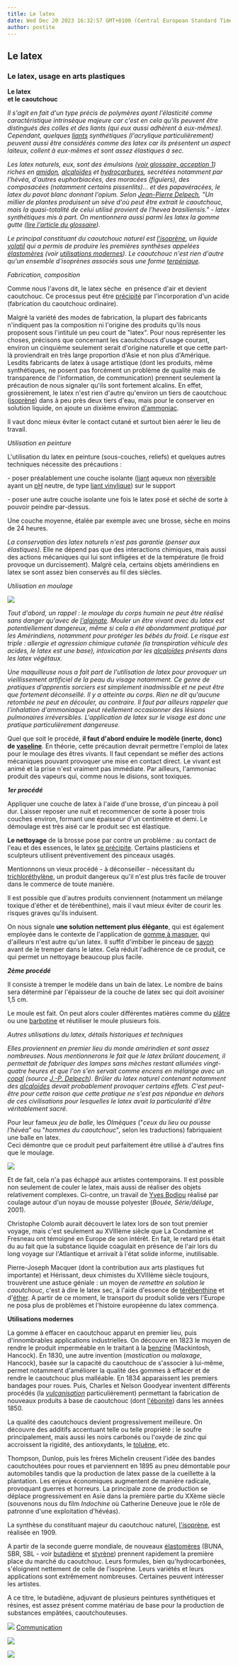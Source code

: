 ```yaml
---
title: Le latex
date: Wed Dec 20 2023 16:32:57 GMT+0100 (Central European Standard Time)
author: postite
---
```


## Le latex
### Le latex, usage en arts plastiques
 **Le latex  
et le caoutchouc**

_Il s'agit en fait d'un type précis de polymères ayant l'élasticité comme caractéristique intrinsèque majeure car c'est en cela qu'ils peuvent être distingués des colles et des liants (qui eux aussi adhèrent à eux-mêmes). Cependant, quelques [liants](liants.html) synthétiques (l'acrylique particulièrement) peuvent aussi être considérés comme des latex car ils présentent un aspect laiteux, collent à eux-mêmes et sont assez élastiques à sec._

_Les latex naturels, eux, sont des émulsions ([voir glossaire, acception 1](emulsion.html)) riches en [amidon](amidon.html), [alcaloïdes](alcaloide.html) et [hydrocarbures](carbure.html), secrétées notamment par l'hévéa, d'autres euphorbiacées, des moracées (figuiers), des composacées (notamment certains pissenlits)... et des papavéracées, le latex du pavot blanc donnant l'opium. Selon [Jean-Pierre Delpech](livres.html#techniquesdulatex), "_Un millier de plantes produisent un sève d'où peut être extrait le caoutchouc, mais la quasi-totalité de celui utilisé provient de l'_hevea brasiliensis_._" - latex synthétiques mis à part. On mentionnera aussi parmi les latex la gomme gutte ([lire l'article du glossaire](gommegutte.html))._

_Le principal constituant du caoutchouc naturel est [l'isoprène](isoprene.html), un liquide [volatil](volatil.html) qui a permis de produire les premières synthèses appelées [élastomères](elastomere.html) (voir [utilisations modernes](latex.html#utilisationsmodernes)). Le caoutchouc n'est rien d'autre qu'un ensemble d'isoprènes associés sous une forme [terpénique](terpene.html)._

_Fabrication, composition_

Comme nous l'avons dit, le latex sèche  en présence d'air et devient caoutchouc. Ce processus peut être [précipité](diluantssolvants.html#precipite) par l'incorporation d'un acide (fabrication du caoutchouc ordinaire).  

Malgré la variété des modes de fabrication, la plupart des fabricants n'indiquent pas la composition ni l'origine des produits qu'ils nous proposent sous l'intitulé un peu court de "latex". Pour nous représenter les choses, précisons que concernant les caoutchoucs d'usage courant, environ un cinquième seulement serait d'origine naturelle et que cette part-là proviendrait en très large proportion d'Asie et non plus d'Amérique. Lesdits fabricants de latex à usage artistique (dont les produits, même synthétiques, ne posent pas forcément un problème de qualité mais de transparence de l'information, de communication) prennent seulement la précaution de nous signaler qu'ils sont fortement alcalins. En effet, grossièrement, le latex n'est rien d'autre qu'environ un tiers de caoutchouc ([isoprène](isoprene.html)) dans à peu près deux tiers d'eau, mais pour le conserver en solution liquide, on ajoute un dixième environ [d'ammoniac](ammoniac.html).

Il vaut donc mieux éviter le contact cutané et surtout bien aérer le lieu de travail.

_Utilisation en peinture_

L'utilisation du latex en peinture (sous-couches, reliefs) et quelques autres techniques nécessite des précautions :

\- poser préalablement une couche isolante ([liant](liants.html) aqueux non [réversible](liants.html#reversibilite) ayant un [pH](ph.html) neutre, de type [liant vinylique](vinyle.html)) sur le support

\- poser une autre couche isolante une fois le latex posé et séché de sorte à pouvoir peindre par-dessus.

Une couche moyenne, étalée par exemple avec une brosse, sèche en moins de 24 heures.

_La conservation des latex naturels n'est pas garantie (penser aux élastiques)._ Elle ne dépend pas que des interactions chimiques, mais aussi des actions mécaniques qui lui sont infligées et de la température (le froid provoque un durcissement). Malgré cela, certains objets amérindiens en latex se sont assez bien conservés au fil des siècles.

_Utilisation en moulage_

![](images/latex.jpg)

_Tout d'abord, un rappel : le moulage du corps humain ne peut être réalisé sans danger qu'avec de [l'alginate](alginate.html). Mouler un être vivant avec du latex est potentiellement dangereux, même si cela a été abondamment pratiqué par les Amérindiens, notamment pour protéger les bébés du froid. Le risque est triple : allergie et agression chimique cutanée (la transpiration véhicule des acides, le latex est une base), intoxication par les [alcaloïdes](alcaloide.html) présents dans les latex végétaux._

_Une maquilleuse nous a fait part de l'utilisation de latex pour provoquer un vieillissement artificiel de la peau du visage notamment. Ce genre de pratiques d'apprentis sorciers est simplement inadmissible et ne peut être que fortement déconseillé. Il y a atteinte au corps. Rien ne dit qu'aucune retombée ne peut en découler, au contraire. Il faut par ailleurs rappeler que l'inhalation d'ammoniaque peut réellement occasionner des lésions pulmonaires irréversibles. L'application de latex sur le visage est donc une pratique particulièrement dangereuse._

Quel que soit le procédé, **il faut d'abord enduire le modèle (inerte, donc) de [vaseline](vaseline.html)**. En théorie, cette précaution devrait permettre l'emploi de latex pour le moulage des êtres vivants. Il faut cependant se méfier des actions mécaniques pouvant provoquer une mise en contact direct. Le vivant est animé et la prise n'est vraiment pas immédiate. Par ailleurs, l'ammoniac produit des vapeurs qui, comme nous le disions, sont toxiques.

_**1er procédé**_

Appliquer une couche de latex à l'aide d'une brosse, d'un pinceau à poil dur. Laisser reposer une nuit et recommencer de sorte à poser trois couches environ, formant une épaisseur d'un centimètre et demi. Le démoulage est très aisé car le produit sec est élastique.

**Le nettoyage** de la brosse pose par contre un problème : au contact de l'eau et des essences, le latex [se précipite](diluantssolvants.html#precipite). Certains plasticiens et sculpteurs utilisent préventivement des pinceaux usagés.

Mentionnons un vieux procédé - à déconseiller - nécessitant du [trichloréthylène](trichlorethylene.html), un produit dangereux qu'il n'est plus très facile de trouver dans le commerce de toute manière.

Il est possible que d'autres produits conviennent (notamment un mélange toxique d'éther et de térébenthine), mais il vaut mieux éviter de courir les risques graves qu'ils induisent.

On nous signale **une solution nettement plus élégante**, qui est également employée dans le contexte de l'application de [gomme à masquer](reserves.html#drawinggum), qui d'ailleurs n'est autre qu'un latex. Il suffit d'imbiber le pinceau de [savon](savon.html) avant de le tremper dans le latex. Cela réduit l'adhérence de ce produit, ce qui permet un nettoyage beaucoup plus facile.

_**2ème procédé**_

Il consiste à tremper le modèle dans un bain de latex. Le nombre de bains sera déterminé par l'épaisseur de la couche de latex sec qui doit avoisiner 1,5 cm.

Le moule est fait. On peut alors couler différentes matières comme du [plâtre](platresculpt.html) ou une [barbotine](barbotine.html) et réutiliser le moule plusieurs fois.

_Autres utilisations du latex, détails historiques et techniques_

_Elles proviennent en premier lieu du monde amérindien et sont assez nombreuses. Nous mentionnerons le fait que le latex brûlant doucement, il permettait de fabriquer des lampes sans mèches restant allumées vingt-quatre heures et que l'on s'en servait comme encens en mélange avec un [copal](resinessolach.html#lescopals) (source [J.-P. Delpech](livres.html#techniquesdulatex)). Brûler du latex naturel contenant notamment des [alcaloïdes](alcaloide.html) devait probablement provoquer certains effets. C'est peut-être pour cette raison que cette pratique ne s'est pas répandue en dehors de ces civilisations pour lesquelles le latex avait la particularité d'être véritablement sacré._

Pour leur fameux _jeu de balle_, les _Olmèques_ ("_ceux du lieu ou pousse l'hévéa_" ou "_hommes du caoutchouc_", selon les traductions) fabriquaient une balle en latex.  
Ceci démontre que ce produit peut parfaitement être utilisé à d'autres fins que le moulage.

![](images/yvesbodioumaisonpneuvw.jpg)

Et de fait, cela n'a pas échappé aux artistes contemporains. Il est possible non seulement de couler le latex, mais aussi de réaliser des objets relativement complexes. Ci-contre, un travail de [Yves Bodiou](quinoussommes.html#yvesbodiou) réalisé par coulage autour d'un noyau de mousse polyester (_Bouée, Série/déluge_, 2001).

Christophe Colomb aurait découvert le latex lors de son tout premier voyage, mais c'est seulement au XVIIIème siècle que La Condamine et Fresneau ont témoigné en Europe de son intérêt. En fait, le retard pris était du au fait que la substance liquide coagulait en présence de l'air lors du long voyage sur l'Atlantique et arrivait à l'état solide informe, inutilisable.

Pierre-Joseph Macquer (dont la contribution aux arts plastiques fut importante) et Hérissant, deux chimistes du XVIIIème siècle toujours, trouvèrent une astuce géniale : un moyen de _remettre en solution le caoutchouc_, c'est à dire le latex sec, à l'aide d'essence de [térébenthine](terebenthine.html) et d'[éther](ether.html). A partir de ce moment, le transport du produit solide vers l'Europe ne posa plus de problèmes et l'histoire européenne du latex commença.

**Utilisations modernes**

La gomme à effacer en caoutchouc apparut en premier lieu, puis d'innombrables applications industrielles. On découvre en 1823 le moyen de rendre le produit imperméable en le traitant à la [benzine](benzine.html) (Mackintosh, Hancock). En 1830, une autre invention (_mastication_ ou _malaxage_, Hancock), basée sur la capacité du caoutchouc de s'associer à lui-même, permet notamment d'améliorer la qualité des gommes à effacer et de rendre le caoutchouc plus malléable. En 1834 apparaissent les premiers bandages pour roues. Puis, Charles et Nelson Goodyear inventent différents procédés (la [_vulcanisation_](vulcanisation.html) particulièrement) permettant la fabrication de nouveaux produits à base de caoutchouc (dont [l'ébonite](ebonite.html)) dans les années 1850.

La qualité des caoutchoucs devient progressivement meilleure. On découvre des additifs accentuant telle ou telle propriété : le soufre principalement, mais aussi les noirs carbonés ou l'oxyde de zinc qui accroissent la rigidité, des antioxydants, le [toluène](benzene.html#toluene), etc.

Thompson, Dunlop, puis les frères Michelin creusent l'idée des bandes caoutchoutées pour roues et parviennent en 1895 au pneu démontable pour automobiles tandis que la production de latex passe de la cueillette à la plantation. Les enjeux économiques augmentent de manière radicale, provoquant guerres et horreurs. La principale zone de production se déplace progressivement en Asie dans la première partie du XXème siècle (souvenons nous du film _Indochine_ où Catherine Deneuve joue le rôle de patronne d'une exploitation d'hévéas).

La synthèse du constituant majeur du caoutchouc naturel, [l'isoprène](isoprene.html), est réalisée en 1909.

A partir de la seconde guerre mondiale, de nouveaux [élastomères](elastomere.html) (BUNA, SBR, SBL - voir [butadiène](butadiene.html) et [styrène](styrene.html)) prennent rapidement la première place du marché du caoutchouc. Leurs formules, bien qu'hydrocarbonées, s'éloignent nettement de celle de l'isoprène. Leurs variétés et leurs applications sont extrêmement nombreuses. Certaines peuvent intéresser les artistes.

A ce titre, le butadiène, adjuvant de plusieurs peintures synthétiques et résines, est assez présent comme matériau de base pour la production de substances empâtées, caoutchouteuses.



![](images/flechebas.gif) [Communication](http://www.artrealite.com/annonceurs.htm) 

[![](https://cbonvin.fr/sites/regie.artrealite.com/visuels/campagne1.png)](index-2.html#20131014)

![](https://cbonvin.fr/sites/regie.artrealite.com/visuels/campagne2.png)